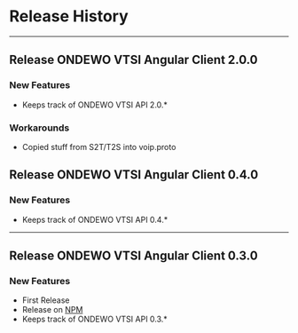 # Release History
*****************

## Release ONDEWO VTSI Angular Client 2.0.0

### New Features
* Keeps track of ONDEWO VTSI API 2.0.*

### Workarounds
* Copied stuff from S2T/T2S into voip.proto

## Release ONDEWO VTSI Angular Client 0.4.0

### New Features
* Keeps track of ONDEWO VTSI API 0.4.*

***

## Release ONDEWO VTSI Angular Client 0.3.0

### New Features
* First Release
* Release on [NPM](https://www.npmjs.com/package/@ondewo/nlu-client-angular)
* Keeps track of ONDEWO VTSI API 0.3.*
